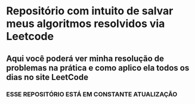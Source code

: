 # Repositório com intuito de salvar meus algoritmos resolvidos via Leetcode

## Aqui você poderá ver minha resolução de problemas na prática e como aplico ela todos os dias no site LeetCode


### ESSE REPOSITÓRIO ESTÁ EM CONSTANTE ATUALIZAÇÃO